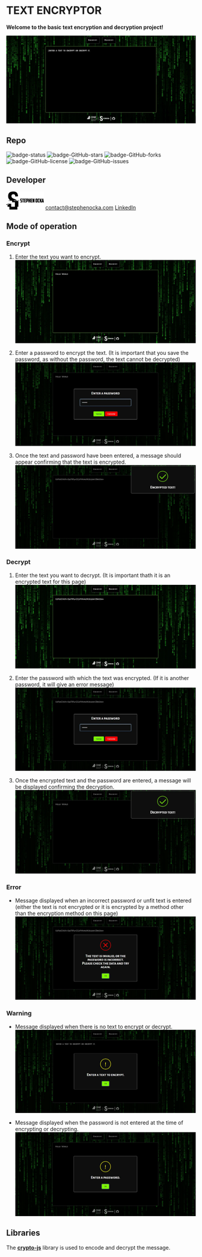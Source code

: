 # **TEXT ENCRYPTOR**

**Welcome to the basic text encryption and decryption project!**

![preview]

## Repo

![badge-status] ![badge-GitHub-stars] ![badge-GitHub-forks] ![badge-GitHub-license] ![badge-GitHub-issues]

## Developer

![StephenOcka]
contact@stephenocka.com
[LinkedIn]

## Mode of operation

### Encrypt

1. Enter the text you want to encrypt.
   ![onEncrypt-1]

2. Enter a password to encrypt the text.
   (It is important that you save the password, as without the password, the text cannot be decrypted)
   ![onEncrypt-2]

3. Once the text and password have been entered, a message should appear confirming that the text is encrypted.
   ![onEncrypt-3]

### Decrypt

1. Enter the text you want to decrypt.
   (It is important thath it is an encrypted text for this page)
   ![onDecrypt-1]

2. Enter the password with which the text was encrypted. (If it is another password, it will give an error message)
   ![onDecrypt-2]

3. Once the encrypted text and the password are entered, a message will be displayed confirming the decryption.
   ![onDecrypt-3]

### Error

- Message displayed when an incorrect password or unfit text is entered (either the text is not encrypted or it is encrypted by a method other than the encryption method on this page)
  ![onError]

### Warning

- Message displayed when there is no text to encrypt or decrypt.
  ![onWarning-1]

- Message displayed when the password is not entered at the time of encrypting or decrypting.
  ![onWarning-2]

## Libraries

The **[crypto-js]** library is used to encode and decrypt the message.

[StephenOcka]: resources/img/SO/logo_SO-mini.webp
[LinkedIn]: https://www.linkedin.com/in/estebanpadillag
[crypto-js]: https://github.com/brix/crypto-js
[badge-status]: https://img.shields.io/badge/STATUS-CONCLUIDO-green
[badge-GitHub-stars]: https://img.shields.io/github/stars/StephenOcka/TextEncryptor?style=social
[badge-GitHub-issues]: https://img.shields.io/github/issues/StephenOcka/TextEncryptor?color=blue
[badge-GitHub-forks]: https://img.shields.io/github/forks/StephenOcka/TextEncryptor?color=blue
[badge-GitHub-license]: https://img.shields.io/github/license/StephenOcka/TextEncryptor?color=blue
[preview]: resources/img/screenshot/screenshot-preview.webp
[onDecrypt-1]: resources/img/screenshot/screenshot-decrypt-01.webp
[onDecrypt-2]: resources/img/screenshot/screenshot-decrypt-02.webp
[onDecrypt-3]: resources/img/screenshot/screenshot-decrypt-03.webp
[onEncrypt-1]: resources/img/screenshot/screenshot-encrypt-01.webp
[onEncrypt-2]: resources/img/screenshot/screenshot-encrypt-02.webp
[onEncrypt-3]: resources/img/screenshot/screenshot-encrypt-03.webp
[onError]: resources/img/screenshot/screenshot-error-01.webp
[onWarning-1]: resources/img/screenshot/screenshot-warning-01.webp
[onWarning-2]: resources/img/screenshot/screenshot-warning-02.webp
